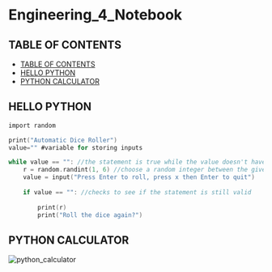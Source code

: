 # Engineering_4_Notebook

## TABLE OF CONTENTS
* [TABLE OF CONTENTS](#TABLE-OF-CONTENTS)
* [HELLO PYTHON](#HELLO-PYTHON)
* [PYTHON CALCULATOR](#PYTHON-CALCULATOR)

## HELLO PYTHON
```C
import random

print("Automatic Dice Roller")
value="" #variable for storing inputs

while value == "": //the statement is true while the value doesn't have any strings inside it
    r = random.randint(1, 6) //choose a random integer between the given limits
    value = input("Press Enter to roll, press x then Enter to quit")
    
    if value == "": //checks to see if the statement is still valid
        
        print(r)
        print("Roll the dice again?")
```

## PYTHON CALCULATOR

![python_calculator](https://user-images.githubusercontent.com/56890879/133631622-7f7e28c0-0ef3-4a0e-8b6b-92027ae37f0f.png)

